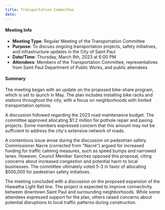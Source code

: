 ```yaml
---
title: Transportation Committee
date: 
---
```

#### Meeting Info

* **Meeting Type**: Regular Meeting of the Transportation Committee
* **Purpose**: To discuss ongoing transportation projects, safety initiatives, and infrastructure updates in the City of Saint Paul
* **Date/Time**: Thursday, March 9th, 2023 at 6:00 PM
* **Attendees**: Members of the Transportation Committee, representatives from Saint Paul Department of Public Works, and public attendees

#### Summary

The meeting began with an update on the proposed bike-share program, which is set to launch in May. The plan includes installing bike racks and stations throughout the city, with a focus on neighborhoods with limited transportation options.

A discussion followed regarding the 2023 road maintenance budget. The committee approved allocating $1.2 million for pothole repair and paving projects. Some members expressed concern that this amount may not be sufficient to address the city's extensive network of roads.

A contentious issue arose during the discussion on pedestrian safety. Commissioner Nacre (corrected from "Nacre") argued for increased funding for traffic calming measures, such as speed bumps and narrowed lanes. However, Council Member Sanchez opposed this proposal, citing concerns about increased congestion and potential harm to local businesses. The committee ultimately voted 5-3 in favor of allocating $500,000 for pedestrian safety initiatives.

The meeting concluded with a discussion on the proposed expansion of the Hiawatha Light Rail line. The project is expected to improve connectivity between downtown Saint Paul and surrounding neighborhoods. While some attendees expressed support for the plan, others raised concerns about potential disruptions to local traffic patterns during construction.

